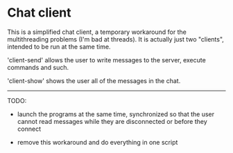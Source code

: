 # Chat client

This is a simplified chat client, a temporary workaround for the multithreading problems (I'm bad at threads). It is actually just two "clients", intended to be run at the same time.

'client-send' allows the user to write messages to the server, execute commands and such.

'client-show' shows the user all of the messages in the chat.

---

TODO:

- launch the programs at the same time, synchronized so that the user cannot read messages while they are disconnected or before they connect

- remove this workaround and do everything in one script
